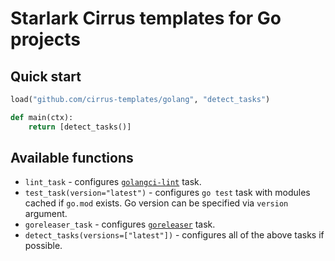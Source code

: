 # Starlark Cirrus templates for Go projects

## Quick start

```python
load("github.com/cirrus-templates/golang", "detect_tasks")

def main(ctx):
    return [detect_tasks()]
```

## Available functions

* `lint_task` - configures [`golangci-lint`](https://github.com/golangci/golangci-lint) task.
* `test_task(version="latest")` - configures `go test` task with modules cached if `go.mod` exists. Go version can be specified via `version` argument.
* `goreleaser_task` - configures [`goreleaser`](https://goreleaser.com/) task.
* `detect_tasks(versions=["latest"])` - configures all of the above tasks if possible.
